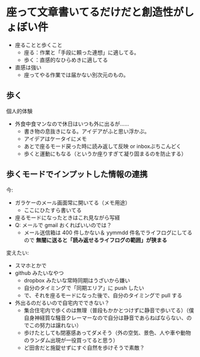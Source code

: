 # 座って文章書いてるだけだと創造性がしょぼい件
- 座ることと歩くこと
  - 座る：作業と「手段に頼った連想」に適してる。
  - 歩く：直感的なひらめきに適してる
- 直感は強い
  - 座ってやる作業では届かない別次元のもの。

## 歩く
個人的体験

- 外食中食マンなので休日はいつも外に出るが……
  - 書き物の息抜きになる。アイデアがふと思い浮かぶ。
  - アイデアはケータイにメモ
  - あとで座るモード戻った時に読み返して反映 or inboxぶちこんどく
  - 歩くと運動にもなる（というか座りすぎて凝り固まるのを防止する）

## 歩くモードでインプットした情報の連携
今:

- ガラケーのメール画面常に開いてる（メモ用途）
  - ここにひたすら書いてる
- 座るモードになったときはこれ見ながら写経
- Q: メールで gmail おくればいいのでは？
  - メール送信箱は 400 件しかない＆ yymmdd 件名でライフログにしてるので **無闇に送ると「読み返せるライフログの範囲」が狭まる**

変えたい:

- スマホとかで
- github みたいなやつ
  - dropbox みたいな常時同期はうざいから嫌い
  - 自分のタイミングで「同期エリア」に push したい
  - で、それを座るモードになった後で、自分のタイミングで pull する
- 外出るのだるいので自宅内でできない？
  - 集合住宅内で歩くのは無理（普段もかかとつけずに静音で歩いてる）（僕自身神経質な騒音クレーマーなので自分は静音であらねばならない、のでこの努力は譲れない）
  - 歩けたとしても閉塞感あってダメそう（外の空気、景色、人や車や動物のランダム出現が一役買ってると思う）
  - ど田舎だと施錠せずにすぐ自然を歩けそうで素敵？
